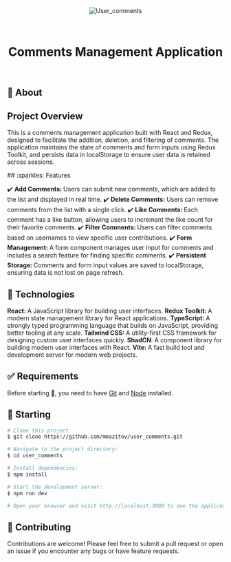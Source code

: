 <div align="center" id="top"> 
  <img src="./.github/app.gif" alt="User_comments" />

&#xa0;

  <!-- <a href="https://user_comments.netlify.app">Demo</a> -->
</div>

<h1 align="center">Comments Management Application</h1>
<br>

## :dart: About

<h2>Project Overview</h2>
<p>This is a comments management application built with React and Redux, designed to facilitate the addition, deletion, and filtering of comments. The application maintains the state of comments and form inputs using Redux Toolkit, and persists data in localStorage to ensure user data is retained across sessions.</p>
## :sparkles: Features

:heavy_check_mark: <strong>Add Comments: </strong>Users can submit new comments, which are added to the list and displayed in real time.
:heavy_check_mark: <strong>Delete Comments: </strong>Users can remove comments from the list with a single click.
:heavy_check_mark: <strong>Like Comments: </strong>Each comment has a like button, allowing users to increment the like count for their favorite comments.
:heavy_check_mark: <strong>Filter Comments: </strong>Users can filter comments based on usernames to view specific user contributions.
:heavy_check_mark: <strong>Form Management: </strong>A form component manages user input for comments and includes a search feature for finding specific comments.
:heavy_check_mark: <strong>Persistent Storage: </strong>Comments and form input values are saved to localStorage, ensuring data is not lost on page refresh.

## :rocket: Technologies

<strong>React: </strong> A JavaScript library for building user interfaces.
<strong>Redux Toolkit: </strong> A modern state management library for React applications.
<strong>TypeScript: </strong> A strongly typed programming language that builds on JavaScript, providing better tooling at any scale.
<strong>Tailwind CSS: </strong> A utility-first CSS framework for designing custom user interfaces quickly.
<strong>ShadCN</strong>: A component library for building modern user interfaces with React.
<strong>Vite: </strong> A fast build tool and development server for modern web projects.

## :white_check_mark: Requirements

Before starting :checkered_flag:, you need to have [Git](https://git-scm.com) and [Node](https://nodejs.org/en/) installed.

## :checkered_flag: Starting

```bash
# Clone this project
$ git clone https://github.com/mmazitov/user_comments.git

# Navigate to the project directory:
$ cd user_comments

# Install dependencies:
$ npm install

# Start the development server:
$ npm run dev

# Open your browser and visit http://localhost:3000 to see the application in action.
```

## **🤝** Contributing

Contributions are welcome! Please feel free to submit a pull request or open an issue if you encounter any bugs or have feature requests.
